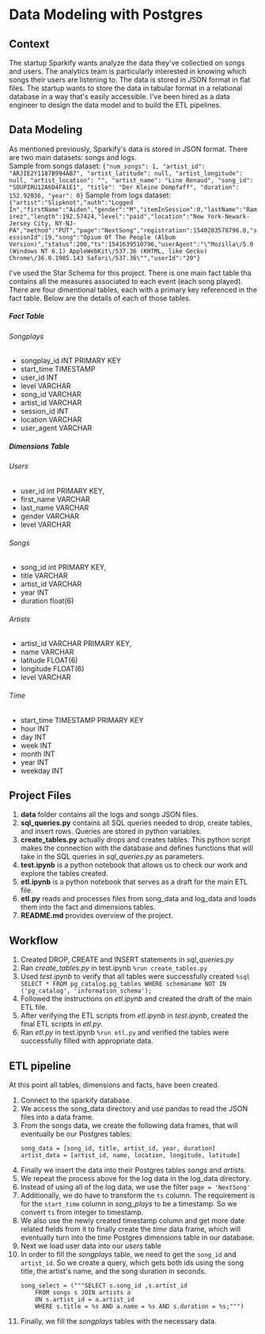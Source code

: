 # Data Modeling with Postgres

## Context
The startup Sparkify wants analyze the data they've collectied on songs and users. The analytics team is particularly interested in knowing which songs their users are listening to. The data is stored in JSON format in flat files. The startup wants to store the data in tabular format in a relational database in a way that's easily accessible. I've been hired as a data engineer to design the data model and to build the ETL pipelines.


## Data Modeling

As mentioned previously, Sparkify's data is stored in JSON format. There are two main datasets: songs and logs.  
Sample from songs dataset:
```{"num_songs": 1, "artist_id": "ARJIE2Y1187B994AB7", "artist_latitude": null, "artist_longitude": null, "artist_location": "", "artist_name": "Line Renaud", "song_id": "SOUPIRU12A6D4FA1E1", "title": "Der Kleine Dompfaff", "duration": 152.92036, "year": 0}```
Sample from logs dataset:
```{"artist":"Slipknot","auth":"Logged In","firstName":"Aiden","gender":"M","itemInSession":0,"lastName":"Ramirez","length":192.57424,"level":"paid","location":"New York-Newark-Jersey City, NY-NJ-PA","method":"PUT","page":"NextSong","registration":1540283578796.0,"sessionId":19,"song":"Opium Of The People (Album Version)","status":200,"ts":1541639510796,"userAgent":"\"Mozilla\/5.0 (Windows NT 6.1) AppleWebKit\/537.36 (KHTML, like Gecko) Chrome\/36.0.1985.143 Safari\/537.36\"","userId":"20"}```

I've used the Star Schema for this project. There is one main fact table tha contains all the measures associated to each event (each song played). There are four dimentional tables, each with a primary key referenced in the fact table. Below are the details of each of those tables.  

##### Fact Table
###### Songplays
* songplay_id INT PRIMARY KEY 
* start_time TIMESTAMP 
* user_id INT
* level VARCHAR
* song_id VARCHAR
* artist_id VARCHAR 
* session_id INT
* location VARCHAR
* user_agent VARCHAR
##### Dimensions Table
###### Users
* user_id int PRIMARY KEY, 
* first_name VARCHAR 
* last_name VARCHAR 
* gender VARCHAR 
* level VARCHAR
###### Songs
* song_id int PRIMARY KEY, 
* title VARCHAR 
* artist_id VARCHAR 
* year INT 
* duration float(6)
###### Artists
* artist_id VARCHAR PRIMARY KEY, 
* name VARCHAR 
* latitude FLOAT(6) 
* longitude FLOAT(6) 
* level VARCHAR
###### Time
* start_time TIMESTAMP PRIMARY KEY
* hour INT 
* day INT 
* week INT 
* month INT 
* year INT
* weekday INT
  
## Project Files
1. **data** folder contains all the logs and songs JSON files.
2. **sql_queries.py** contains all SQL queries needed to drop, create tables, and insert rows. Queries are stored in python variables.
3. **create_tables.py** actually drops and creates tables. This python script makes the connection with the database and defines functions that will take in the SQL queries in *sql_queries.py* as parameters. 
4. **test.ipynb** is a python notebook that allows us to check our work and explore the tables created.
5. **etl.ipynb** is a python notebook that serves as a draft for the main ETL file.  
6. **etl.py** reads and processes files from song_data and log_data and loads them into the fact and dimensions tables. 
7. **README.md** provides overview of the project.

## Workflow

1. Created DROP, CREATE and INSERT statements in *sql_queries.py*
2. Ran *create_tables.py* in test.ipynb ```%run create_tables.py ```
3. Used *test.ipynb* to verify that all tables were successfully created ```%sql SELECT * FROM pg_catalog.pg_tables WHERE schemaname NOT IN ('pg_catalog', 'information_schema'); ```
4. Followed the instructions on *etl.ipynb* and created the draft of the main ETL file.
5. After verifying the ETL scripts from *etl.ipynb* in *test.ipynb*, created the final ETL scripts in *etl.py*.
6. Ran *etl.py* in test.ipynb ```%run etl.py``` and verified the tables were successfully filled with appropriate data.

## ETL pipeline
At this point all tables, dimensions and facts, have been created.

1. Connect to the sparkify database.
2. We access the song_data directory and use pandas to read the JSON files into a data frame.
3. From the songs data, we create the following data frames, that will eventually be our Postgres tables:
    ```
    song_data = [song_id, title, artist_id, year, duration]
    artist_data = [artist_id, name, location, longitude, latitude]
    ```
4. Finally we insert the data into their Postgres tables *songs* and *artists*.
5. We repeat the process above for the log data in the log_data directory.
6. Instead of using all of the log data, we use the filter ```page = 'NextSong'``` 
7. Additionally, we do have to transform the ```ts``` column. The requirement is for the ```start_time``` column in *song_plays* to be a timestamp. So we convert ```ts``` from integer to timestamp. 
8. We also use the newly created timestamp column and get more date related fields from it to finally create the *time* data frame, which will eventually turn into the *time* Postgres dimensions table in our database.
9. Next we load user data into our *users* table
10. In order to fill the *songplays* table, we need to get the ```song_id``` and ```artist_id```. So we create a query, which gets both ids using the song title, the artist's name, and the song duration in seconds.
    ```
    song_select = ("""SELECT s.song_id ,s.artist_id
        FROM songs s JOIN artists a 
        ON s.artist_id = a.artist_id
        WHERE s.title = %s AND a.name = %s AND s.duration = %s;""")
    ```
13. Finally, we fill the *songplays* tables with the necessary data.